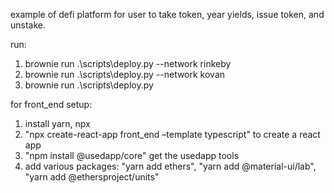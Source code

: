example of defi platform for user to take token, year yields, issue token, and unstake. 

run:
1. brownie run .\scripts\deploy.py --network rinkeby
2. brownie run .\scripts\deploy.py --network kovan
3. brownie run .\scripts\deploy.py 

for front_end setup:
1. install yarn, npx
2. "npx create-react-app front_end –template typescript" to create a react app
3. "npm install @usedapp/core" get the usedapp tools
4. add various packages: "yarn add ethers", "yarn add @material-ui/lab", "yarn add @ethersproject/units"

